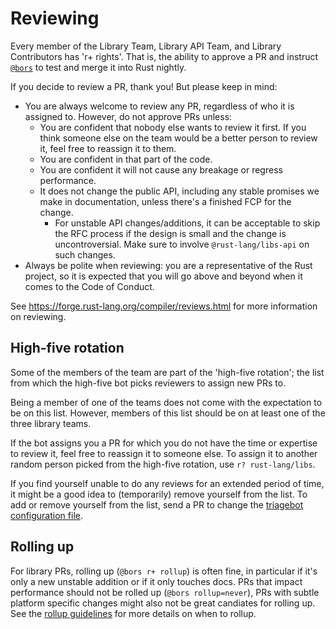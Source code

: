 # Reviewing

Every member of the Library Team, Library API Team, and Library Contributors has 'r+ rights'.
That is, the ability to approve a PR and instruct [`@bors`](https://bors.rust-lang.org/)
to test and merge it into Rust nightly.

If you decide to review a PR, thank you!
But please keep in mind:

- You are always welcome to review any PR, regardless of who it is assigned to.
  However, do not approve PRs unless:
    - You are confident that nobody else wants to review it first. If you think someone else on the team would be a better person to review it, feel free to reassign it to them.
    - You are confident in that part of the code.
    - You are confident it will not cause any breakage or regress performance.
    - It does not change the public API, including any stable promises we make in documentation, unless there's a finished FCP for the change.
      - For unstable API changes/additions, it can be acceptable to skip the RFC process if the design is small and the change is uncontroversial.
        Make sure to involve `@rust-lang/libs-api` on such changes.
- Always be polite when reviewing: you are a representative of the Rust project, so it is expected that you will go above and beyond when it comes to the Code of Conduct.

See https://forge.rust-lang.org/compiler/reviews.html for more information on reviewing.

## High-five rotation

Some of the members of the team are part of the 'high-five rotation';
the list from which the high-five bot picks reviewers to assign new PRs to.

Being a member of one of the teams does not come with the expectation to be on this list.
However, members of this list should be on at least one of the three library teams.

If the bot assigns you a PR for which you do not have the time or expertise to review it,
feel free to reassign it to someone else.
To assign it to another random person picked from the high-five rotation,
use `r? rust-lang/libs`.

If you find yourself unable to do any reviews for an extended period of time,
it might be a good idea to (temporarily) remove yourself from the list.
To add or remove yourself from the list, send a PR to change the
[triagebot configuration file](https://github.com/rust-lang/rust/blob/master/triagebot.toml).

## Rolling up

For library PRs, rolling up (`@bors r+ rollup`) is often fine,
in particular if it's only a new unstable addition or if it only touches docs.
PRs that impact performance should not be rolled up (`@bors rollup=never`),
PRs with subtle platform specific changes might also not be great candiates for rolling up.
See the [rollup guidelines](https://forge.rust-lang.org/compiler/reviews.html#rollups) for more
details on when to rollup.
